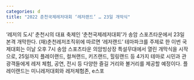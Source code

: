 ```yaml
---
categories: d
title: "2022 춘천국제레저대회 ‘레저랜드’ … 23일 개막식"
---
```

&lsquo;레저의 도시&rsquo; 춘천시의 대표 축제인 &lsquo;춘천국제레저대회&rsquo;가 송암 스포츠타운에서 23일 본격 개막한다. (재)춘천레저조직위에 따르면 &lsquo;레저랜드&rsquo; 테마파크를 주제로 한 이번 국제대회는 이날 오후 7시 송암 스포츠타운 의암빙상장 특설무대에서 열린 개막식을 시작으로, 25일까지 플레이랜드, 컬쳐랜드, 키즈랜드, 힐링랜드 등 4가지 테마로 시민과 관광객들에게 레저 체험, 공연, 전시 등 다양한 즐길 거리와 볼거리를 제공할 예정이다. 플레이랜드는 미니레저대회와 레저체험존, e스포
